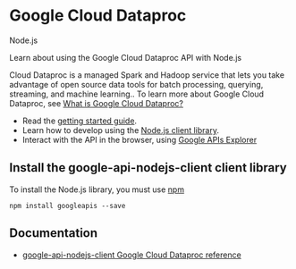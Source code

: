 # Google Cloud Dataproc
Node.js

Learn about using the Google Cloud Dataproc API with Node.js

Cloud Dataproc is a managed Spark and Hadoop service that lets you take advantage of open source data tools for batch processing, querying, streaming, and machine learning.. To learn more about Google Cloud Dataproc, see [What is Google Cloud Dataproc?](https://cloud.google.com/dataproc/overview)

* Read the [getting started guide](https://cloud.google.com/dataproc/setup-project).
* Learn how to develop using the [Node.js client library](https://github.com/google/google-api-nodejs-client).
* Interact with the API in the browser, using [Google APIs Explorer](https://developers.google.com/apis-explorer/#p/dataproc/v1/)

## Install the google-api-nodejs-client client library
To install the Node.js library, you must use [npm](https://www.npmjs.com/)

```
npm install googleapis --save
```

## Documentation
* [google-api-nodejs-client Google Cloud Dataproc reference](http://google.github.io/google-api-nodejs-client/4.0.0/index.html)